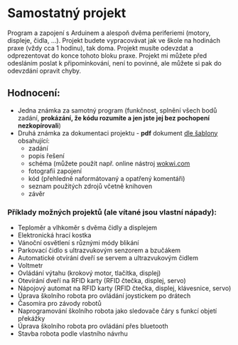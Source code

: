 # Samostatný projekt
Program a zapojení s Arduinem a alespoň dvěma periferiemi (motory, displeje, čidla, ...).
Projekt budete vypracovávat jak ve škole na hodinách praxe (vždy cca 1 hodinu), tak doma. Projekt musíte odevzdat a odprezentovat do konce tohoto bloku praxe. 
Projekt mi můžete před odesláním poslat k připomínkování, není to povinné, ale můžete si pak do odevzdání opravit chyby.

## Hodnocení:
- Jedna známka za samotný program (funkčnost, splnění všech bodů zadání, **prokázání, že kódu rozumíte a jen jste jej bez pochopení nezkopírovali**)
- Druhá známka za dokumentaci projektu - **pdf** dokument [dle šablony](/prezentace/Praxe_projekt_vzor.pdf) obsahující:
    - zadání
    - popis řešení
    - schéma (můžete použít např. online nástroj [wokwi.com](https://wokwi.com/projects/new/arduino-uno)
    - fotografii zapojení
    - kód (přehledně naformátovaný a opatřený komentáři)
    - seznam použitých zdrojů včetně knihoven
    - závěr


### Příklady možných projektů (ale vítané jsou vlastní nápady):
- Teploměr a vlhkoměr s dvěma čidly a displejem
- Elektronická hrací kostka
- Vánoční osvětlení s různými módy blikání
- Parkovací čidlo s ultrazvukovým senzorem a bzučákem
- Automatické otvírání dveří se servem a ultrazvukovým čidlem
- Voltmetr
- Ovládání výtahu (krokový motor, tlačítka, displej)
- Otevírání dveří na RFID karty (RFID čtečka, displej, servo)
- Nápojový automat na RFID karty (RFID čtečka, displej, klávesnice, servo)
- Úprava školního robota pro ovládání joystickem po drátech
- Časomíra pro závody robotů
- Naprogramování školního robota jako sledovače čáry s funkcí objetí překážky
- Úprava školního robota pro ovládání přes bluetooth
- Stavba robota podle vlastního návrhu
